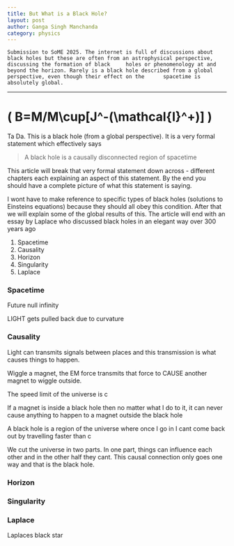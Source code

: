 ```yaml
---
title: But What is a Black Hole?
layout: post
author: Ganga Singh Manchanda
category: physics
---
```


`Submission to SoME 2025.
The internet is full of discussions about black holes but these are often from an astrophysical perspective, discussing the formation of black     holes or phenomenology at and beyond the horizon. Rarely is a black hole described from a global perspective, even though their effect on the      spacetime is absolutely global.`

---

# \( B=M/M\cup[J^-(\mathcal{I}^+)] \)

Ta Da. This is a black hole (from a global perspective). It is a very formal statement which effectively says
> A black hole is a causally disconnected region of spacetime

This article will break that very formal statement down across - different chapters each explaining an aspect of this statement. By the end you should have a complete picture of what this statement is saying.

I wont have to make reference to specific types of black holes (solutions to Einsteins equations) because they should all obey this condition. After that we will explain some of the global results of this. The article will end with an essay by Laplace who discussed black holes in an elegant way over 300 years ago

1. Spacetime
2. Causality
4. Horizon
5. Singularity
6. Laplace

### Spacetime

Future null infinity


LIGHT gets pulled back due to curvature

### Causality

Light can transmits signals between places and this transmission is what causes things to happen.

Wiggle a magnet, the EM force transmits that force to CAUSE another magnet to wiggle outside.

The speed limit of the universe is c

If a magnet is inside a black hole then no matter what I do to it, it can never cause anything to happen to a magnet outside the black hole

A black hole is a region of the universe where once I go in I cant come back out by travelling faster than c

We cut the universe in two parts. In one part, things can influence each other and in the other half they cant. This causal connection only goes one way and that is the black hole. 

### Horizon


### Singularity



### Laplace

Laplaces black star
